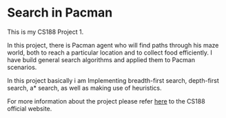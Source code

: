 Search in Pacman
===========

This is my CS188 Project 1.

In this project, there is Pacman agent who will find paths through his maze world, both to reach a particular location and to collect food efficiently. I have build general search algorithms and applied them to Pacman scenarios. 

In this project basically i am Implementing breadth-first search, depth-first search, a* search, as well as making use of heuristics.

For more information about the project please refer <a href=http://inst.eecs.berkeley.edu/~cs188/fa11/projects/search/search.html>here</a> to the CS188 official website.
